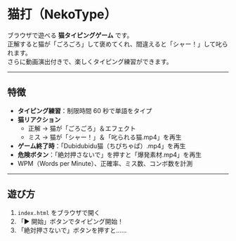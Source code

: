 # 猫打（NekoType）

ブラウザで遊べる **猫タイピングゲーム** です。  
正解すると猫が「ごろごろ」して褒めてくれ、間違えると「シャー！」して叱られます。  
さらに動画演出付きで、楽しくタイピング練習ができます。

---

## 特徴

- **タイピング練習**：制限時間 60 秒で単語をタイプ
- **猫リアクション**
  - 正解 → 猫が「ごろごろ」＆エフェクト
  - ミス → 猫が「シャー！」＆「叱られる猫.mp4」を再生
- **ゲーム終了時**：「Dubidubidu猫（ちぴちゃぱ）.mp4」を再生
- **危険ボタン**：「絶対押さないで」を押すと「爆発素材.mp4」を再生
- WPM（Words per Minute）、正確率、ミス数、コンボ数を計測

---

## 遊び方

1. `index.html` をブラウザで開く
2. 「▶ 開始」ボタンでタイピング開始！
3. 「絶対押さないで」ボタンを押すと……